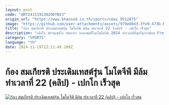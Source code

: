 ```yaml
---
layout: post
code: "ART2411191302O6YBVJ"
origin_url: "https://www.khaosod.co.th/sports/news_9512875"
image: "https://github.com/user-attachments/assets/979e8643-3fe9-473b-bd5e-4616e857d8b0"
title: "ก้อง สมเกียรติ ประเดิมเทสต์รุ่น โมโตจีพี มีล้ม ทำเวลาที่ 22 (คลิป) - เปกโก เร็วสุด"
description: "เปกโก ฟรานเชสโก บันยายา รองแชมป์โลกโมโตจีพี 2024 ทำเวลาดีที่สุดในการซ้อม Free Practice 1 ของบาร์เซโลนาเทสต์ ซึ่งเป็นการเทสต์ครั้งแรกของทุก"
category: "SPORTS"
language: "th"
date: 2024-11-19T13:11:49.208Z
---
```


# ก้อง สมเกียรติ ประเดิมเทสต์รุ่น โมโตจีพี มีล้ม ทำเวลาที่ 22 (คลิป) - เปกโก เร็วสุด

[![ก้อง สมเกียรติ ประเดิมเทสต์รุ่น โมโตจีพี มีล้ม ทำเวลาที่ 22 (คลิป) - เปกโก เร็วสุด](https://www.khaosod.co.th/wpapp/uploads/2024/11/sc35.jpg "ก้อง สมเกียรติ ประเดิมเทสต์รุ่น โมโตจีพี มีล้ม ทำเวลาที่ 22 (คลิป) - เปกโก เร็วสุด")](https://www.khaosod.co.th/wpapp/uploads/2024/11/sc35.jpg)